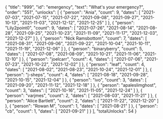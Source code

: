{
  "title": "999",
  "id": "emergency",
  "text": "What's your emergency?",
  "order": "551",
  "unlocks": [
    {
      "person": "Ania",
      "count": 9,
      "dates": [
        "2021-07-03",
        "2021-07-15",
        "2021-07-22",
        "2021-09-08",
        "2021-09-27",
        "2021-10-13",
        "2021-11-03",
        "2021-12-12",
        "2021-12-25"
      ]
    },
    {
      "person": "Lily2point0",
      "count": 9,
      "dates": [
        "2021-07-26",
        "2021-08-14",
        "2021-08-28",
        "2021-09-25",
        "2021-10-23",
        "2021-11-09",
        "2021-11-17",
        "2021-12-03",
        "2021-12-27"
      ]
    },
    {
      "person": "Nick Ramsbottom",
      "count": 7,
      "dates": [
        "2021-08-31",
        "2021-09-06",
        "2021-09-22",
        "2021-10-04",
        "2021-10-11",
        "2021-11-19",
        "2021-12-06"
      ]
    },
    {
      "person": "binaryberry",
      "count": 5,
      "dates": [
        "2021-07-08",
        "2021-08-09",
        "2021-10-21",
        "2021-11-06",
        "2021-12-10"
      ]
    },
    {
      "person": "joelcarr",
      "count": 4,
      "dates": [
        "2021-07-06",
        "2021-07-23",
        "2021-10-22",
        "2021-12-02"
      ]
    },
    {
      "person": "leaf",
      "count": 4,
      "dates": [
        "2021-08-02",
        "2021-08-23",
        "2021-10-24",
        "2021-12-01"
      ]
    },
    {
      "person": "j-sheps",
      "count": 4,
      "dates": [
        "2021-08-18",
        "2021-09-28",
        "2021-10-15",
        "2021-12-04"
      ]
    },
    {
      "person": "ivo",
      "count": 3,
      "dates": [
        "2021-09-20",
        "2021-11-12",
        "2021-12-18"
      ]
    },
    {
      "person": "apaleslimghost",
      "count": 3,
      "dates": [
        "2021-10-16",
        "2021-11-05",
        "2021-12-24"
      ]
    },
    {
      "person": "varjmes",
      "count": 2,
      "dates": [
        "2021-08-03",
        "2021-11-21"
      ]
    },
    {
      "person": "Alice Bartlett",
      "count": 2,
      "dates": [
        "2021-11-22",
        "2021-12-20"
      ]
    },
    {
      "person": "Rowan M",
      "count": 1,
      "dates": [
        "2021-08-21"
      ]
    },
    {
      "person": "cb",
      "count": 1,
      "dates": [
        "2021-09-21"
      ]
    }
  ],
  "totalUnlocks": 54
}